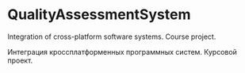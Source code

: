 # QualityAssessmentSystem

Integration of cross-platform software systems. Course project.

Интеграция кроссплатформенных программных систем. Курсовой проект.

